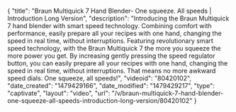 {
    "title": "Braun Multiquick 7 Hand Blender- One squeeze.  All speeds | Introduction Long Version",
    "description": "Introducing the Braun Multiquick 7 hand blender with smart speed technology.  Combining comfort with performance, easily prepare all your recipes with one hand, changing the speed in real time, without interruptions.  Featuring revolutionary smart speed technology, with the Braun Multiquick 7 the more you squeeze the more power you get.   By increasing  gently pressing the speed regulator button, you can easily prepare all your recipes with one hand, changing the speed in real time, without interruptions. That means no more awkward speed dials. One squeeze, all speeds!",
    "videoid": "80420102",
    "date_created": "1479429166",
    "date_modified": "1479429217",
    "type": "captivate",
    "layout": "video",
    "url": "\/v\/braun-multiquick-7-hand-blender-one-squeeze-all-speeds-introduction-long-version\/80420102"
}